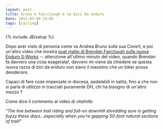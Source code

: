 ```yaml
---
layout: post
title: bruno e fairclough e le bici da enduro
Date: 2011-03-06 23:05
tags: [cycling]
---
```

{% include JB/setup %} 

Dopo aver visto di persona come va Andrea Bruno sulla sua Covert, e poi
un'altro video che mostra [quel matto di Brendan Fairclough sulla nuova Enduro S-Works](http://www.vitalmtb.com/videos/features/A-Day-on-Specialized-S-Works-Enduros,5948/sspomer,2) -- attenzione all'ultimo minuto del video, quando Brendan fa davvero una cosa esagerata!, davvero mi viene da chiedere se questa
nuova razza di bici da enduro non siano il massimo che un biker possa
desiderare.

Capaci di fare cose impensate in discesa, pedalabili in salita, fino a che non
si parla di utilizzo in tracciati puramente DH, chi ha bisogno di un'altro
mezzo ?

Come dice il commento al video di vitalmtb:

_"The line between trail riding and full-on downhill shredding sure is getting
fuzzy these days…especially when you're gapping 50-foot natural sections of
trail!"_
